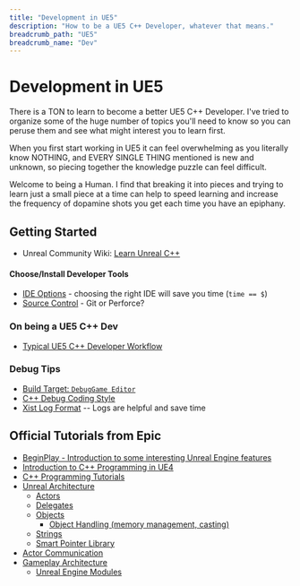 ```yaml
---
title: "Development in UE5"
description: "How to be a UE5 C++ Developer, whatever that means."
breadcrumb_path: "UE5"
breadcrumb_name: "Dev"
---
```


# Development in UE5

There is a TON to learn to become a better UE5 C++ Developer.  I've tried to organize some of
the huge number of topics you'll need to know so you can peruse them and see what might
interest you to learn first.

When you first start working in UE5 it can feel overwhelming as you literally know NOTHING,
and EVERY SINGLE THING mentioned is new and unknown, so piecing together the knowledge
puzzle can feel difficult.

Welcome to being a Human.  I find that breaking it into pieces and trying to learn just a
small piece at a time can help to speed learning and increase the frequency of dopamine shots you get
each time you have an epiphany.


## Getting Started

- Unreal Community Wiki: [Learn Unreal C++](https://unrealcommunity.wiki/unreal-cpp-d702003t)


#### Choose/Install Developer Tools

- [IDE Options](./IDE) - choosing the right IDE will save you time (`time == $`)
- [Source Control](./Source-Control) - Git or Perforce?


### On being a UE5 C++ Dev

- [Typical UE5 C++ Developer Workflow](./Workflow)


### Debug Tips

- [Build Target: `DebugGame Editor`](./DebuggingTips#BuildTarget_DebugGame_Editor)
- [C++ Debug Coding Style](./DebuggingTips#CppCodingStyleDebugging)
- [Xist Log Format](./DebuggingTips#XistLogFormat) -- Logs are helpful and save time


## Official Tutorials from Epic

- [BeginPlay - Introduction to some interesting Unreal Engine features](https://dev.epicgames.com/community/learning/paths/0w/unreal-engine-beginplay)
- [Introduction to C++ Programming in UE4](https://docs.unrealengine.com/4.27/en-US/ProgrammingAndScripting/ProgrammingWithCPP/IntroductionToCPP/)
- [C++ Programming Tutorials](https://docs.unrealengine.com/4.27/en-US/ProgrammingAndScripting/ProgrammingWithCPP/CPPTutorials/)
- [Unreal Architecture](https://docs.unrealengine.com/4.27/en-US/ProgrammingAndScripting/ProgrammingWithCPP/UnrealArchitecture/)
  - [Actors](https://docs.unrealengine.com/4.27/en-US/ProgrammingAndScripting/ProgrammingWithCPP/UnrealArchitecture/Actors/)
  - [Delegates](https://docs.unrealengine.com/4.27/en-US/ProgrammingAndScripting/ProgrammingWithCPP/UnrealArchitecture/Delegates/)
  - [Objects](https://docs.unrealengine.com/4.27/en-US/ProgrammingAndScripting/ProgrammingWithCPP/UnrealArchitecture/Objects/)
      - [Object Handling (memory management, casting)](https://docs.unrealengine.com/4.27/en-US/ProgrammingAndScripting/ProgrammingWithCPP/UnrealArchitecture/Objects/Optimizations/)
  - [Strings](https://docs.unrealengine.com/4.27/en-US/ProgrammingAndScripting/ProgrammingWithCPP/UnrealArchitecture/StringHandling/)
  - [Smart Pointer Library](https://docs.unrealengine.com/4.27/en-US/ProgrammingAndScripting/ProgrammingWithCPP/UnrealArchitecture/SmartPointerLibrary/)
- [Actor Communication](https://docs.unrealengine.com/4.27/en-US/ProgrammingAndScripting/ActorCommunication/)
- [Gameplay Architecture](https://docs.unrealengine.com/5.0/en-US/programming-with-cpp-in-unreal-engine/)
  - [Unreal Engine Modules](https://docs.unrealengine.com/4.27/en-US/ProgrammingAndScripting/ProgrammingWithCPP/Modules/)
